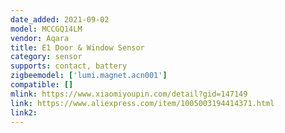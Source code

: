 ```yaml
---
date_added: 2021-09-02
model: MCCGQ14LM
vendor: Aqara
title: E1 Door & Window Sensor
category: sensor
supports: contact, battery
zigbeemodel: ['lumi.magnet.acn001']
compatible: []
mlink: https://www.xiaomiyoupin.com/detail?gid=147149
link: https://www.aliexpress.com/item/1005003194414371.html
link2: 
---
```



